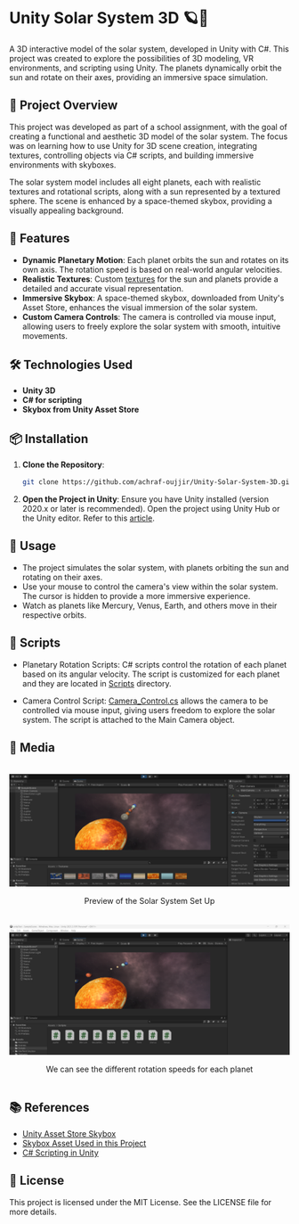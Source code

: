 # Unity Solar System 3D 🪐🌌

A 3D interactive model of the solar system, developed in Unity with C#. This project was created to explore the possibilities of 3D modeling, VR environments, and scripting using Unity. The planets dynamically orbit the sun and rotate on their axes, providing an immersive space simulation.

## 🚀 Project Overview

This project was developed as part of a school assignment, with the goal of creating a functional and aesthetic 3D model of the solar system. The focus was on learning how to use Unity for 3D scene creation, integrating textures, controlling objects via C# scripts, and building immersive environments with skyboxes.

The solar system model includes all eight planets, each with realistic textures and rotational scripts, along with a sun represented by a textured sphere. The scene is enhanced by a space-themed skybox, providing a visually appealing background.

## 🌌 Features

- **Dynamic Planetary Motion**: Each planet orbits the sun and rotates on its own axis. The rotation speed is based on real-world angular velocities.
- **Realistic Textures**: Custom [textures](Assets/Textures) for the sun and planets provide a detailed and accurate visual representation.
- **Immersive Skybox**: A space-themed skybox, downloaded from Unity's Asset Store, enhances the visual immersion of the solar system.
- **Custom Camera Controls**: The camera is controlled via mouse input, allowing users to freely explore the solar system with smooth, intuitive movements.

## 🛠️ Technologies Used

- **Unity 3D**
- **C# for scripting**
- **Skybox from Unity Asset Store**

## 📦 Installation

1. **Clone the Repository**:
   ```bash
   git clone https://github.com/achraf-oujjir/Unity-Solar-System-3D.git
   ```
2. **Open the Project in Unity**:
   Ensure you have Unity installed (version 2020.x or later is recommended). Open the project using Unity Hub or the Unity editor. Refer to this [article]([url](https://support.unity.com/hc/en-us/articles/4402520287124-How-do-I-add-a-project-saved-on-my-computer-into-the-Unity-Hub)).

## 🧭 Usage

- The project simulates the solar system, with planets orbiting the sun and rotating on their axes.
- Use your mouse to control the camera's view within the solar system. The cursor is hidden to provide a more immersive experience.
- Watch as planets like Mercury, Venus, Earth, and others move in their respective orbits.

## 🔧 Scripts

- Planetary Rotation Scripts: C# scripts control the rotation of each planet based on its angular velocity. The script is customized for each planet and they are located in [Scripts](Assets/Scripts) directory.

- Camera Control Script: [Camera_Control.cs](Assets/Scripts/Camera_Control.cs) allows the camera to be controlled via mouse input, giving users freedom to explore the solar system. The script is attached to the Main Camera object.

## 📸 Media

<br>
<div align="center">
   <img align="center" alt="preview" width="800" src="Images/7preview.png">
   <br><br>
   Preview of the Solar System Set Up   
</div>
<br>

<br>
<div align="center">
   <img align="center" alt="different_speeds_rotation" width="800" src="Images/9diff_speeds_rotations.png">
   <br><br>
   We can see the different rotation speeds for each planet  
</div>
<br>

## 📚 References

- [Unity Asset Store Skybox](https://assetstore.unity.com)
- [Skybox Asset Used in this Project](https://assetstore.unity.com/packages/2d/textures-materials/sky/starfield-skybox-92717)
- [C# Scripting in Unity](https://docs.unity3d.com/Manual/scripting.html)

## 📝 License

This project is licensed under the MIT License. See the LICENSE file for more details.
